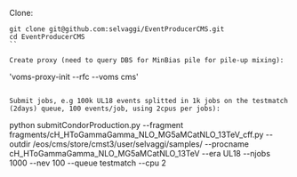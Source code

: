 Clone:


```
git clone git@github.com:selvaggi/EventProducerCMS.git
cd EventProducerCMS
``

Create proxy (need to query DBS for MinBias pile for pile-up mixing):

```
'voms-proxy-init --rfc --voms cms'
```

Submit jobs, e.g 100k UL18 events splitted in 1k jobs on the testmatch (2days) queue, 100 events/job, using 2cpus per jobs):

```
python submitCondorProduction.py --fragment fragments/cH_HToGammaGamma_NLO_MG5aMCatNLO_13TeV_cff.py --outdir /eos/cms/store/cmst3/user/selvaggi/samples/ --procname cH_HToGammaGamma_NLO_MG5aMCatNLO_13TeV --era UL18 --njobs 1000 --nev 100 --queue testmatch --cpu 2
```
